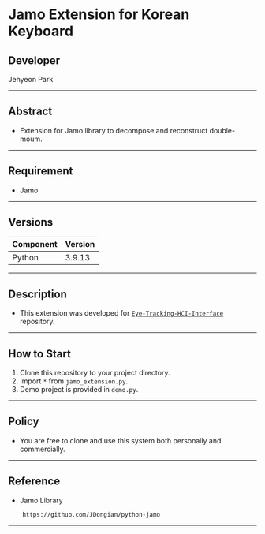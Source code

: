# Jamo Extension for Korean Keyboard

## Developer
Jehyeon Park

<hr/>

## Abstract

- Extension for Jamo library to decompose and reconstruct double-moum.

<hr/>

## Requirement

- Jamo

<hr/>

## Versions
| Component | Version |
|-----------|---------|
| Python    |3.9.13|

<hr/>

## Description

- This extension was developed for <a href = 'https://github.com/heat-of-fusion/Eye-Tracking-HCI-Interface'>```Eye-Tracking-HCI-Interface```</a> repository.

<hr/>

## How to Start

1. Clone this repository to your project directory.
2. Import ```*``` from ```jamo_extension.py```.
3. Demo project is provided in ```demo.py```.

<hr/>

## Policy

- You are free to clone and use this system both personally and commercially.

<hr/>

## Reference

- Jamo Library

```
    https://github.com/JDongian/python-jamo
```

<hr/>